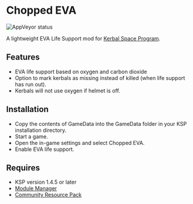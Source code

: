 # Chopped EVA
![AppVeyor status](https://img.shields.io/appveyor/ci/TangChr/choppedeva.svg?logo=appveyor&logoColor=white)

A lightweight EVA Life Support mod for [Kerbal Space Program](https://www.kerbalspaceprogram.com).

Features
----------------------------
* EVA life support based on oxygen and carbon dioxide
* Option to mark kerbals as missing instead of killed (when life support has run out).
* Kerbals will not use oxygen if helmet is off.

Installation
----------------------------
* Copy the contents of GameData into the GameData folder in your KSP installation directory.
* Start a game.
* Open the in-game settings and select Chopped EVA.
* Enable EVA life support.

Requires
----------------------------
* KSP version 1.4.5 or later
* [Module Manager](https://github.com/sarbian/ModuleManager/releases)
* [Community Resource Pack](https://github.com/BobPalmer/CommunityResourcePack/releases)
